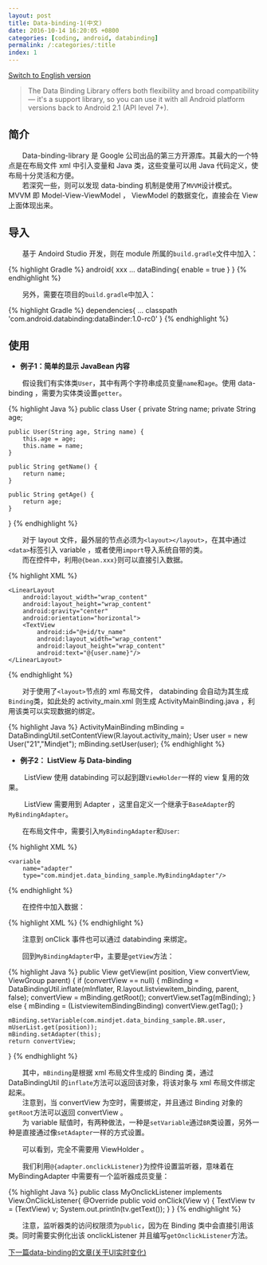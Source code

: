 ```yaml
---
layout: post
title: Data-binding-1(中文)
date: 2016-10-14 16:20:05 +0800
categories: [coding, android, databinding]
permalink: /:categories/:title
index: 1
---
```


[Switch to English version](data-binding-1-en.html)

>The Data Binding Library offers both flexibility and broad compatibility — it's a support library, so you can use it with all Android platform versions back to Android 2.1 (API level 7+). 

## 简介  
  
　　Data-binding-library 是 Google 公司出品的第三方开源库。其最大的一个特点是在布局文件 xml 中引入变量和 Java 类，这些变量可以用 Java 代码定义，使布局十分灵活和方便。  
　　若深究一些，则可以发现 data-binding 机制是使用了`MVVM`设计模式。 MVVM 即 Model-View-ViewModel ， ViewModel 的数据变化，直接会在 View 上面体现出来。


## 导入
　　基于 Andoird Studio 开发，则在 module 所属的`build.gradle`文件中加入：  

{% highlight Gradle %}
android{
	xxx
	...
	dataBinding{
		enable = true
	}
}
{% endhighlight %}

　　另外，需要在项目的`build.gradle`中加入：

{% highlight Gradle %}
dependencies{
	...
	classpath 'com.android.databinding:dataBinder:1.0-rc0'
}
{% endhighlight %}


## 使用

 - **例子1：简单的显示  JavaBean 内容**

　　假设我们有实体类`User`，其中有两个字符串成员变量`name`和`age`。使用 data-binding ，需要为实体类设置`getter`。
  
{% highlight Java %}
public class User {
    private String name;
    private String age;

    public User(String age, String name) {
        this.age = age;
        this.name = name;
    }

    public String getName() {
        return name;
    }

    public String getAge() {
        return age;
    }
}
{% endhighlight %}

　　对于 layout 文件，最外层的节点必须为`<layout></layout>`，在其中通过`<data>`标签引入 variable ，或者使用`import`导入系统自带的类。  
　　而在控件中，利用`@{bean.xxx}`则可以直接引入数据。
  
{% highlight XML %}
<?xml version="1.0" encoding="utf-8"?>
<layout xmlns:android="http://schemas.android.com/apk/res/android">
    <data>
        <variable
            name="user"
            type="com.mindjet.data_binding_sample.User"/>
    </data>

    <LinearLayout
        android:layout_width="wrap_content"
        android:layout_height="wrap_content"
        android:gravity="center"
        android:orientation="horizontal">
        <TextView
            android:id="@+id/tv_name"
            android:layout_width="wrap_content"
            android:layout_height="wrap_content"
            android:text="@{user.name}"/>
    </LinearLayout>
</layout>

{% endhighlight %}

　　对于使用了`<layout>`节点的 xml 布局文件， databinding 会自动为其生成`Binding`类，如此处的 activity_main.xml 则生成 ActivityMainBinding.java ，利用该类可以实现数据的绑定。

{% highlight Java %}
ActivityMainBinding mBinding = DataBindingUtil.setContentView(R.layout.activity_main);
User user = new User("21","Mindjet");
mBinding.setUser(user);
{% endhighlight %}

 - **例子2： ListView 与 Data-binding**  
  
  
　　 ListView 使用 databinding 可以起到跟`ViewHolder`一样的 view 复用的效果。  
  
  
　　 ListView 需要用到 Adapter ，这里自定义一个继承于`BaseAdapter`的`MyBindingAdapter`。  

　　在布局文件中，需要引入`MyBindingAdapter`和`User`:

{% highlight XML %}
<data>
    <variable
        name="user"
        type="com.mindjet.data_binding_sample.User"/>

    <variable
        name="adapter"
        type="com.mindjet.data_binding_sample.MyBindingAdapter"/>
</data>
{% endhighlight %}

　　在控件中加入数据：

{% highlight XML %}
<TextView  
     android:id="@+id/tv_name"  
     android:layout_width="wrap_content"  
     android:layout_height="wrap_content"  
     android:onClick="@{adapter.onclickListener}" 
     android:text="@{user.name}"/>
{% endhighlight %}

　　注意到 onClick 事件也可以通过 databinding 来绑定。

　　回到`MyBindingAdapter`中，主要是`getView`方法：

{% highlight Java %}
public View getView(int position, View convertView, ViewGroup parent) {
    if (convertView == null) {
        mBinding = DataBindingUtil.inflate(mInflater, R.layout.listviewitem_binding, parent, false);
        convertView = mBinding.getRoot();
        convertView.setTag(mBinding);
    } else {
        mBinding = (ListviewitemBindingBinding) convertView.getTag();
    }

    mBinding.setVariable(com.mindjet.data_binding_sample.BR.user, mUserList.get(position));
    mBinding.setAdapter(this);
    return convertView;
}
{% endhighlight %}

　　其中，`mBinding`是根据 xml 布局文件生成的 Binding 类，通过 DataBindingUtil 的`inflate`方法可以返回该对象，将该对象与 xml 布局文件绑定起来。  
　　注意到，当 convertView 为空时，需要绑定，并且通过 Binding 对象的`getRoot`方法可以返回 convertView 。  
　　为 variable 赋值时，有两种做法，一种是`setVariable`通过`BR`类设置，另外一种是直接通过像`setAdapter`一样的方式设置。

　　可以看到，完全不需要用 ViewHolder 。

　　我们利用`@{adapter.onclickListener}`为控件设置监听器，意味着在 MyBindingAdapter 中需要有一个监听器成员变量：

{% highlight Java %}
public class MyOnclickListener implements View.OnClickListener{
    @Override
    public void onClick(View v) {
        TextView tv = (TextView) v;
        System.out.println(tv.getText());
    }
}
{% endhighlight %}

　　注意，监听器类的访问权限须为`public`，因为在 Binding 类中会直接引用该类。同时需要实例化出该 onclickListener 并且编写`getOnclickListener`方法。


[下一篇data-binding的文章(关于UI实时变化)](data-binding-2.html)

